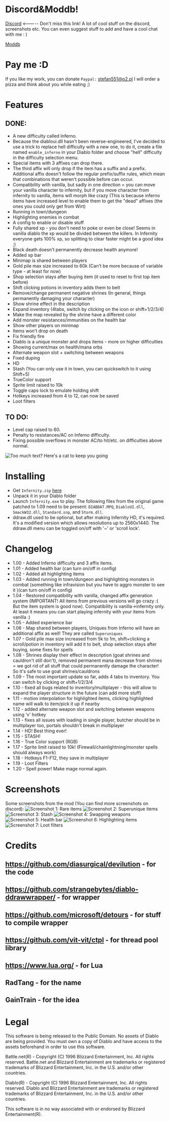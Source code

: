 # Discord&Moddb!
[Discord](https://discord.gg/rejUw5b)  <----- Don't miss this link! A lot of cool stuff on the discord, screenshots etc. You can even suggest stuff to add and have a cool chat with me : )

[Moddb](https://www.moddb.com/mods/diablo-infernity-lets-make-diablo1-great-again)
# Pay me :D
If you like my work, you can donate
`Paypal:` stefan551@o2.pl
I will order a pizza and think about you while eating ;)
# Features
## DONE:
- A new difficulty called Inferno.
- Because the diabloui.dll hasn't been reverse-engineered, I've decided to use a trick to replace hell difficulty with a new one, to do it, create a file named `enable_inferno` in your Diablo folder and choose "hell" difficulty in the difficulty selection menu.     
- Special items with 3 affixes can drop there. 
- The third affix will only drop if the item has a suffix and a prefix. Additional affix doesn't follow the regular prefix/suffix rules, which mean that combinations that weren't possible before can occur. 
- Compatibility with vanilla, but sadly in one direction = you can move your vanilla character to infernity, but if you move character from infernity to vanilla, items will morph like crazy (This is because inferno items have increased level to enable them to get the "dead" affixes (the ones you could only get from Wirt)
- Running in town/dungeon 
- Highlighting enemies in combat 
- A config to enable or disable stuff
- Fully shared xp - you don't need to poke or even be close! Seems in vanilla diablo the xp would be divided between the killers. In Infernity everyone gets 100% xp, so splitting to clear faster might be a good idea ;)
- Black death doesn't permanently decrease health anymore!
- Added xp bar
- Minimap is shared between players
- Gold pile max size increased to 60k (Can't be more because of variable type - at least for now)
- Shop selection stays after buying item (it used to reset to first top item before)
- Shift clicking potions in inventory adds them to belt
- Remove/change permanent negative shrines (In general, things permanently damaging your character)
- Show shrine effect in the description
- Expand inventory (4tabs, switch by clicking on the icon or shift+1/2/3/4)
- Make the map revealed by the shrine have a different color
- Add monster resistances/immunities on the health bar
- Show other players on minimap
- Items won't drop on death
- Fix friendly fire
- Diablo is a unique monster and drops items - more on higher difficulties
- Showing current/max on health/mana orbs
- Alternate weapon slot + switching between weapons
- Fixed duping
- HD
- Stash (You can only use it in town, you can quickswitch to it using Shift+5)
- TrueColor support
- Sprite limit raised to 10k
- Toggle caps lock to emulate holding shift
- Hotkeys increased from 4 to 12, can now be saved
- Loot filters
## TO DO:
- Level cap raised to 60.
- Penalty to resistances/AC on Inferno difficulty.
- Fixing possible overflows in monster AC/to hit/etc. on difficulties above normal.

![Too much text? Here's a cat to keep you going](https://laughingsquid.com/wp-content/uploads/2013/05/57136754_o1.jpg "Can has kitten")
# Installing
- Get `Infernity.zip` [here](https://github.com/qndel/Infernity/raw/master/Infernity.zip)
- Unpack it in your Diablo folder
- Launch `Infernity.exe` to play. The following files from the original game patched to 1.09 need to be present: `DIABDAT.MPQ`, `DiabloUI.dll`, `SmackW32.dll`, `Standard.snp`, and `Storm.dll`.
- ddraw.dll used to be optional, but after making Infernity HD, it's required. It's a modified version which allows resolutions up to 2560x1440. The ddraw.dll menu can be toggled on/off with '~' or 'scroll lock'.
 # Changelog
- 1.00 - Added Inferno difficulty and 3 affix items.
- 1.01 - Added health bar (can turn on/off in config)
- 1.02 - Added alt highlighting items
- 1.03 - Added running in town/dungeon and highlighting monsters in combat (something like infravision but you have to aggro monster to see it )(can turn on/off in config)
- 1.04 - Restored compatibility with vanilla, changed affix generation system (IMPORTANT! All items from previous versions will go crazy :( But the item system is good now). Compatibility is vanilla->infernity only. At least it means you can start playing infernity with your items from vanilla :)
- 1.05 - Added experience bar
- 1.06 - Map shared between players, Uniques from Inferno will have an additional affix as well! They are called `Superuniques`
- 1.07 - Gold pile max size increased from 5k to 1m, shift+clicking a scroll/potion in inventory will add it to belt, shop selection stays after buying, some fixes for spells
- 1.08 - Shrines display their effect in description (goat shrines and cauldron't still don't), removed permanent mana decrease from shrines = we got rid of all stuff that could permanently damage the character! So it's safe to use goat shrines/cauldrons
- 1.09 - The most important update so far, adds 4 tabs to inventory. You can switch by clicking or shift+1/2/3/4
- 1.10 - fixed all bugs related to inventory/multiplayer - this will allow to expand the player  structure in the future (can add more stuff)
- 1.11 - motion interpolation for highlighted items, clicking highlighted name will walk to item/pick it up if nearby
- 1.12 - added alternate weapon slot and switching between weapons using 'v' hotkey
- 1.13 - fixes all issues with loading in single player, butcher should be in multiplayer too, portals shouldn't break in multiplayer
- 1.14 - HD! Best thing ever!
- 1.15 - STASH!
- 1.16 - True Color support (RGB)
- 1.17 - Sprite limit raised to 10k! (Firewall/chainlightning/monster spells should always work)
- 1.18 - Hotkeys F1-F12, they save in multiplayer
- 1.19 - Loot Filters
- 1.20 - Spell power! Make mage normal again.

# Screenshots
Some screenshots from the mod (You can find more screenshots on discord):
![Screenshot 1: Rare items](https://i.imgur.com/bMdCWf1.jpg "rare item")
![Screenshot 2: Superunique items](https://i.imgur.com/ALDfiEH.jpg "superunique item")
![Screenshot 3: Stash](https://i.imgur.com/jMJBhRp.png "stash")
![Screenshot 4: Swapping weapons](https://i.imgur.com/mEzQpyF.jpg "swapping weapons")
![Screenshot 5: Health bar](https://i.imgur.com/4y2DdyX.jpg "health bar and highlighing in combat")
![Screenshot 6: Highlighting items](https://i.imgur.com/xQrMDFA.jpg "highlighting items with alt")
![Screenshot 7: Loot filters](https://i.imgur.com/cPSnknD.jpg "loot filters to customize names and colors")



# Credits
## https://github.com/diasurgical/devilution - for the code
## https://github.com/strangebytes/diablo-ddrawwrapper/ - for wrapper
## https://github.com/microsoft/detours - for stuff to compile wrapper
## https://github.com/vit-vit/ctpl - for thread pool library
## https://www.lua.org/ - for Lua
## RadTang - for the name
## GainTrain - for the idea

# Legal
This software is being released to the Public Domain. No assets of Diablo are being provided. You must own a copy of Diablo and have access to the assets beforehand in order to use this software.

Battle.net(R) - Copyright (C) 1996 Blizzard Entertainment, Inc. All rights reserved. Battle.net and Blizzard Entertainment are trademarks or registered trademarks of Blizzard Entertainment, Inc. in the U.S. and/or other countries.

Diablo(R) - Copyright (C) 1996 Blizzard Entertainment, Inc. All rights reserved. Diablo and Blizzard Entertainment are trademarks or registered trademarks of Blizzard Entertainment, Inc. in the U.S. and/or other countries.

This software is in no way associated with or endorsed by Blizzard Entertainment(R).
